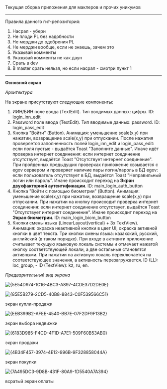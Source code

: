 Текущая сборка приложения для маклеров и прочих уникумов
_____________________________________________________________
Правила данного гит-репозитория:
1. Насрал - убери
2. Не плоди PL без надобности
3. Не мерджи до одобрения PL
4. Не мерджи вообще, если не знаешь, зачем это
5. Указывай комменты
6. Указывай комменты не как даун
7. Срать в dev
8. В master срать нельзя, но если насрал - смотри пункт 1
______________________________________________________________

**Основной экран**

_Архитектура_

На экране присутствуют следующие компоненты:
1. ИИН/БИН поле ввода (TextEdit). Тип вводимых данных: цифры. ID: login_inn_edit
2. Password поле ввода (TextEdit). Тип вводимые данных: password. ID: login_pass_edit
3. Кнопка "Войти" (Button). Анимация: уменьшение scale(x,y) при нажатии, возвращение scale(x,y) при отпускании. После нажатия проверяется заполненность полей login_inn_edit и login_pass_edit: если поля пустые - выдаётся Toast "Заполните данные". Иначе идёт проверка интернет соединения: если интернет соединение отсутствует, выдаётся Toast "Отсутствует интернет соединение". При пройденных предыдущих проверках приложение свзывается с egov сервером и проверяет наличие пары логин/пароль в БД egov: если пользователь отсутствует в БД, выдаётся Toast "Неправильный логин или пароль". Иначе происходит переход на **Экран двухфакторной аутентификации**. ID: main_login_auth_button
4. Кнопка "Войти с помощью биометрии" (Button). Анимация: уменьшение scale(x,y) при нажатии, возвращение scale(x,y) при отпускании. При нажатии на кнопку происходит проверка интернет соединения: если интернет соединение отсутствует, выдаётся Toast "Отсутствует интернет соединение". Иначе происходит переход на **Экран биометрии**. ID: main_login_biom_button
5. Кнопки смены языка (LinearLayout(vertical) + 3x TextView). Анимация: окраска неактивной кнопки в цвет UI, окраска активной кнопки в цвет текста. Три кнопки смены языка: казахский, русский, английский (в таком порядке). При входе в активити приложение считывает текущую языковую локаль системы и отмечает нажатой кнопку соответствующей локали, а две остальные становятся активными. При нажатии на активную локаль переключается на соответствующее значения, а активность перезагружается. ID (LL): loc_group, - ID (TextView): kz, ru, en. 

_Предварительный вид экрана_

![{5E54D974-1C16-4BC3-A897-4CDE37D2DE0E}](https://github.com/user-attachments/assets/e30314d9-01e5-419d-a1d9-9a22fe845c1a)



![{85E5B279-2CD5-40B8-8843-C0F539566C51}](https://github.com/user-attachments/assets/892d0980-1398-4690-972a-2e904354d693)

экран купли-продажи

![{EEB399B2-AFEE-4540-BB7E-07F2DF9F13B2}](https://github.com/user-attachments/assets/9cbfacdb-9728-46d0-8584-3879c7948d65)

экран выбора недвижки

![{6183D985-F4CD-4F1D-A7E1-509F60B53AB0}](https://github.com/user-attachments/assets/1242987c-47d0-4042-8102-89229a6e443c)

экран продажи

![{4B34F457-3974-4E12-996B-9F328858044A}](https://github.com/user-attachments/assets/1f6c638c-3950-47b1-8b90-c4f1db154fc6)

экран покупки

![{7A495DC3-9D8B-431F-80A9-1D5540A7A394}](https://github.com/user-attachments/assets/4158bc38-8050-45e9-a344-c276a02f387c)

всратый экран оплаты


